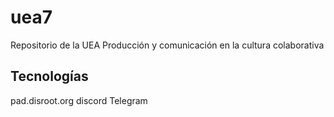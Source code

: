 # uea7
Repositorio de la UEA Producción y comunicación en la cultura colaborativa  

## Tecnologías
pad.disroot.org
discord
Telegram
